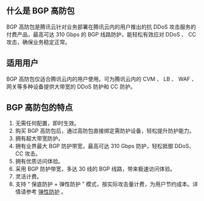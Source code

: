 ## 什么是 BGP 高防包
BGP 高防包是腾讯云针对业务部署在腾讯云内的用户推出的抗 DDoS 攻击服务的付费产品，最高可达 310 Gbps 的 BGP 线路防护，能轻松有效应对 DDoS 、 CC 攻击，确保业务稳定正常。
## 适用用户
BGP 高防包仅适合腾讯云内的用户使用。可为腾讯云内的 CVM 、 LB 、 WAF 、网关等多种设备提供大带宽的 DDoS 防护和 CC 防护。
##  BGP 高防包的特点
1. 无需任何配置，即时生效。
1. 购买 BGP 高防包后，通过高防包直接绑定需防护设备，轻松提升防护能力。
1. 拥有超大带宽防护。
1. 拥有业界最大 BGP 防护带宽，最高可达 310 Gbps 防护，轻松抵御 DDoS、CC 攻击。
1. 拥有优质访问体验。
1. 采用  BGP 防护带宽，多达 30 线的 BGP 线路，带来极速访问体验。
1. 灵活计费。
1. 支持 “ 保底防护 + 弹性防护 ” 模式，按实际攻击量计费，为用户节约成本。详情请参考 [弹性防护](https://cloud.tencent.com/document/product/297/15407) 。

